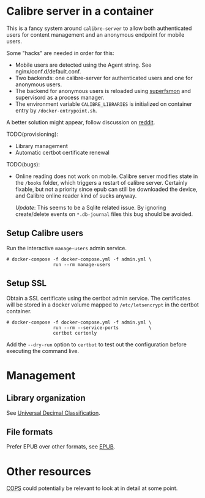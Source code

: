 # Calibre server in a container

This is a fancy system around `calibre-server` to allow both
authenticated users for content management and an anonymous
endpoint for mobile users.

Some "hacks" are needed in order for this:

* Mobile users are detected using the Agent string. See nginx/conf.d/default.conf.
* Two backends: one calibre-server for authenticated users and one for anonymous users.
* The backend for anonymous users is reloaded using [superfsmon] and supervisord as a process manager.
* The environment variable `CALIBRE_LIBRARIES` is initialized on container entry by `/docker-entrypoint.sh`.

A better solution might appear, follow discussion on [reddit].

[superfsmon]: https://github.com/timakro/superfsmon
[reddit]: https://www.reddit.com/r/Calibre/comments/bx5wvq/how_to_enable_both_authenticated_and_anonymous/

TODO(provisioning):

* Library management
* Automatic certbot certificate renewal

TODO(bugs):

* Online reading does not work on mobile. Calibre server modifies state in
  the `/books` folder, which triggers a restart of calibre server. 
  Certainly fixable, but not a priority since epub can still be downloaded the device,
  and Calibre online reader kind of sucks anyway.
  
  *Update*: This seems to be a Sqlite related issue. By ignoring create/delete events on
  `*.db-journal` files this bug should be avoided.

## Setup Calibre users

Run the interactive `manage-users` admin service.

```
# docker-compose -f docker-compose.yml -f admin.yml \
                 run --rm manage-users
```

## Setup SSL

Obtain a SSL certificate using the certbot admin service.  The certificates
will be stored in a docker volume mapped to `/etc/letsencrypt` in the certbot
container.

```
# docker-compose -f docker-compose.yml -f admin.yml \
                 run --rm --service-ports           \
                 certbot certonly
```

Add the `--dry-run` option to `certbot` to test out the configuration before
executing the command live.

# Management

## Library organization

See [Universal Decimal Classification].

[Universal Decimal Classification]: https://en.wikipedia.org/wiki/Universal_Decimal_Classification

## File formats

Prefer EPUB over other formats, see [EPUB].

[EPUB]: https://blog.reedsy.com/epub-vs-mobi-vs-pdf/

# Other resources

[COPS] could potentially be relevant to look at in detail at some point.

[COPS]: https://hub.docker.com/r/linuxserver/cops/
